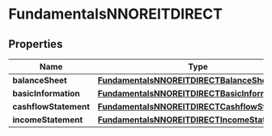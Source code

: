 

# FundamentalsNNOREITDIRECT


## Properties

| Name | Type | Description | Notes |
|------------ | ------------- | ------------- | -------------|
|**balanceSheet** | [**FundamentalsNNOREITDIRECTBalanceSheet**](FundamentalsNNOREITDIRECTBalanceSheet.md) |  |  [optional] |
|**basicInformation** | [**FundamentalsNNOREITDIRECTBasicInformation**](FundamentalsNNOREITDIRECTBasicInformation.md) |  |  [optional] |
|**cashflowStatement** | [**FundamentalsNNOREITDIRECTCashflowStatement**](FundamentalsNNOREITDIRECTCashflowStatement.md) |  |  [optional] |
|**incomeStatement** | [**FundamentalsNNOREITDIRECTIncomeStatement**](FundamentalsNNOREITDIRECTIncomeStatement.md) |  |  [optional] |



